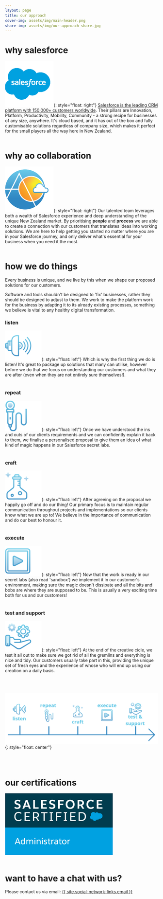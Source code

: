 ```yaml
---
layout: page
title: our approach
cover-img: assets/img/main-header.png
share-img: assets/img/our-approach-share.jpg
---
```


# why salesforce
![salesforce logo](assets/img/salesforce-logo.png){: style="float: right"}
[Salesforce is the leading CRM platform with 150,000+ customers worldwide](https://aocollab.tech/2020-11-28-what-is-crm-why-salesforce/). Their pillars are Innovation, Platform, Productivity, Mobility, Community - a strong recipe for businesses of any size, anywhere. It's cloud based, and it has out of the box and fully customisable solutions regardless of company size, which makes it perfect for the small players all the way here in New Zealand.
<br/><br/>

# why ao collaboration
![Ao Collab logo](assets/img/aocollab-logo.png){: style="float: right"}
Our talented team leverages both a wealth of Salesforce experience and deep understanding of the unique New Zealand market. By prioritising **people** and **process** we are able to create a connection with our customers that translates ideas into working solutions. We are here to help getting you started no matter where you are in your Salesforce journey, and only deliver what's essential for your business when you need it the most.
<br/><br/>

# how we do things
Every business is unique, and we live by this when we shape our proposed solutions for our customers.

Software and tools shouldn't be designed to 'fix' businesses, rather they should be designed to adjust to them. We work to make the platform work for the business by adapting it to its already existing processes, something we believe is vital to any healthy digital transformation.

### listen
![listen](assets/icons/listen.png){: style="float: left"}
Which is why the first thing we do is listen! It's great to package up solutions that many can utilise, however before we do that we focus on understanding our customers and what they are after (even when they are not entirely sure themselves!).
<br/><br/>

### repeat
![repeat](assets/icons/repeat.png){: style="float: left"}
Once we have understood the ins and outs of our clients requirements and we can confidently explain it back to them, we finalise a personalised proposal to give them an idea of what kind of magic happens in our Salesforce secret labs.
<br/><br/>

### craft
![craft](assets/icons/craft.png){: style="float: left"}
After agreeing on the proposal we happily go off and do our thing! Our primary focus is to maintain regular communication throughout projects and implementations so our clients know what we are up to! We believe in the importance of communication and do our best to honour it.
<br/><br/>

### execute
![execute](assets/icons/execute.png){: style="float: left"}
Now that the work is ready in our secret labs (also read 'sandbox') we implement it in our customer's environment, making sure the magic doesn't dissipate and all the bits and bobs are where they are supposed to be. This is usually a very exciting time both for us and our customers!
<br/><br/>

### test and support
![test and support](assets/icons/support.png){: style="float: left"}
At the end of the creative cicle, we test it all out to make sure we got rid of all the gremlins and everything is nice and tidy. Our customers usually take part in this, providing the unique set of fresh eyes and the experience of whose who will end up using our creation on a daily basis.
<br/><br/>
<br/><br/>

![Ao Collab logo](assets/img/oura-approach-graphic.png){: style="float: center"}
<br/><br/>
<br/><br/>

# our certifications
![Salesforce Certified Administrator](assets/img/CERT_Admin.jpg)
<br/><br/>

# want to have a chat with us?
Please contact us via email: <a href="mailto:{{ site.social-network-links.email }}">{{ site.social-network-links.email }}</a>
<br/><br/>

